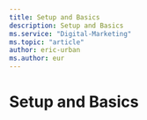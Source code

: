 ```yaml
---
title: Setup and Basics
description: Setup and Basics
ms.service: "Digital-Marketing"
ms.topic: "article"
author: eric-urban
ms.author: eur
---
```


# Setup and Basics


